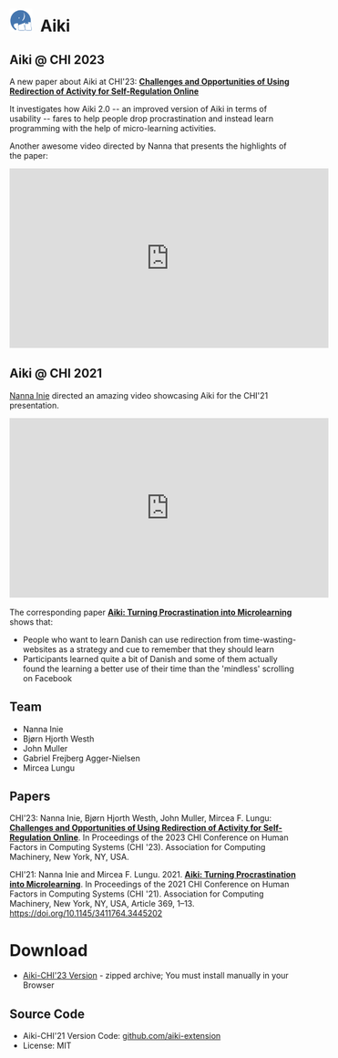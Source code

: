 
<h1><img src="aiki-logo.png" style="width:40px; margin-right: 0.5em"/>Aiki</h1>

## Aiki @ CHI 2023

A new paper about Aiki at CHI'23: [**Challenges and Opportunities of Using Redirection of Activity for Self-Regulation Online**](../docs/assets/papers/Aiki-CHI23.pdf)

It investigates how Aiki 2.0 -- an improved version of Aiki in terms of usability -- fares to help people drop procrastination and instead learn programming with the help of micro-learning activities. 

Another awesome video directed by Nanna that presents the highlights of the paper: 


<iframe width="560" height="315" src="https://www.youtube.com/embed/5zfWqqDvb7U" title="YouTube video player" frameborder="0" allow="accelerometer; autoplay; clipboard-write; encrypted-media; gyroscope; picture-in-picture; web-share" allowfullscreen></iframe>

## Aiki @ CHI 2021
[Nanna Inie](https://pure.itu.dk/en/persons/nanna-inie) directed an amazing video showcasing Aiki for the CHI'21 presentation. 

<iframe width="560" height="315" src="https://www.youtube.com/embed/4o2DFV7VS9g" title="YouTube video player" frameborder="0" allow="accelerometer; autoplay; clipboard-write; encrypted-media; gyroscope; picture-in-picture; web-share" allowfullscreen></iframe>

The corresponding paper [**Aiki: Turning Procrastination into Microlearning**](../docs/assets/papers/Aiki-CHI21.pdf) shows that: 
- People who want to learn Danish can use redirection from time-wasting-websites as a strategy and cue to remember that they should learn
 - Participants learned quite a bit of Danish and some of them actually found the learning a better use of their time than the 'mindless' scrolling on Facebook


## Team
- Nanna Inie
- Bjørn Hjorth Westh
- John Muller
- Gabriel Frejberg Agger-Nielsen
- Mircea Lungu



## Papers

CHI'23: Nanna Inie, Bjørn Hjorth Westh, John Muller, Mircea F. Lungu: [**Challenges and Opportunities of Using Redirection of Activity for Self-Regulation Online**](../docs/assets/papers/Aiki-CHI23.pdf). In Proceedings of the 2023 CHI Conference on Human Factors in Computing Systems (CHI '23). Association for Computing Machinery, New York, NY, USA. 

CHI'21: Nanna Inie and Mircea F. Lungu. 2021. [**Aiki: Turning Procrastination into Microlearning**](../docs/assets/papers/Aiki-CHI21.pdf). In Proceedings of the 2021 CHI Conference on Human Factors in Computing Systems (CHI '21). Association for Computing Machinery, New York, NY, USA, Article 369, 1–13. https://doi.org/10.1145/3411764.3445202


# Download
- [Aiki-CHI'23 Version](Aiki-CHI23.zip) - zipped archive; You must install manually in your Browser

## Source Code
- Aiki-CHI'21 Version Code: [github.com/aiki-extension](https://github.com/Aiki-Extension/Aiki)
- License: MIT
